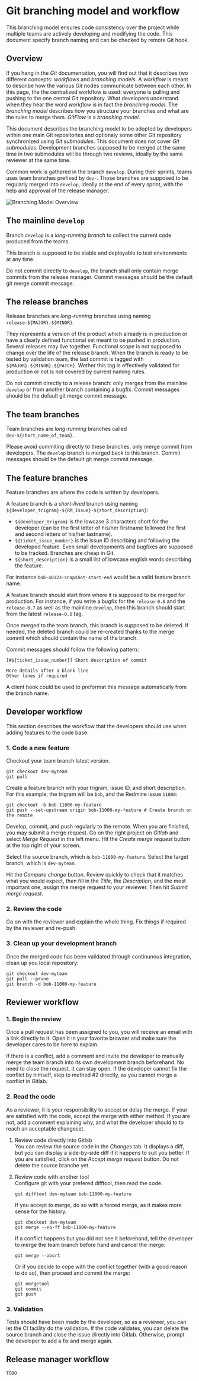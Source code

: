 Git branching model and workflow
================================

This branching model ensures code consistency over the project
while multiple teams are actively developing and modifying the code.
This document specify branch naming and can be checked by remote Git hook.

Overview
--------

If you hang in the *Git* documentation, you will find out that it describes two different concepts: *workflows* and *branching models*.
A *workflow* is meant to describe how the various *Git* nodes communicate between each other.
In this page, the the centralized workflow is used: everyone is pulling and pushing to the one central Git repository.
What developers understand when they hear the word *workflow* is in fact the *branching model*.
The *branching model* describes how you structure your branches and what are the rules to merge them.
*GitFlow* is a *branching model*.

This document describes the branching model to be adopted by developers within one main Git repositories and optionaly some other Git repository synchronized using *Git submodules*.
This document does not cover *Git submodules*.
Development branches supposed to be merged at the same time in two submodules will be through two reviews, ideally by the same reviewer at the same time.

Common work is gathered in the branch `develop`. During their sprints, teams uses team branches prefixed by `dev-`.
Those branches are supposed to be regularly merged into `develop`, ideally at the end of every sprint, with the help and approval of the release manager.

![Branching Model Overview](http://olibre.github.io/CppCoding/img/branching.svg)

The mainline `develop`
----------------------

Branch `develop` is a _long-running branch_ to collect the current code produced from the teams.

This branch is supposed to be stable and deployable to test environments at any time.

Do not commit directly to `develop`, the branch shall only contain merge commits from the release manager.
Commit messages should be the default git merge commit message.

The release branches
--------------------

Release branches are _long-running_ branches using naming `release-${MAJOR}.${MINOR}`.

They represents a version of the product which already is in production or have a clearly defined functional set meant to be pushed in production.
Several releases may live together. Functional scope is not supposed to change over the life of the release branch.
When the branch is ready to be tested by validation team, the last commit is tagged with `${MAJOR}.${MINOR}.${PATCH}`.
Wether this tag is effectively validated for production or not is not covered by current naming rules.

Do not commit directly to a release branch: only merges from the mainline `develop` or from another branch containing a bugfix.
Commit messages should be the default git merge commit message.

The team branches
-----------------

Team branches are _long-running_ branches called `dev-${short_name_of_team}`.

Please avoid commiting directly to these branches, only merge commit from developers.
The `develop` branch is merged back to this branch. 
Commit messages should be the default git merge commit message.

The feature branches
--------------------

Feature branches are where the code is written by developers.

A feature branch is a _short-lived_ branch using naming `${developer_trigram}-${RM_Issue}-${short_description}`:

* `${developer_trigram}` is the lowcase 3 characters short for the developer (can be the first letter of his/her firstname followed the first and second letters of his/her lastname).
* `${ticket_issue_number}` is the issue ID describing and following the developed feature. Even small developments and bugfixes are supposed to be tracked. Branches are cheap in Git.
* `${short_description}` is a small list of lowcase english words describing the feature.

For instance `bob-40123-snapshot-start-end` would be a valid feature branch name.

A feature branch should start from where it is supposed to be merged for production.
For instance, if you write a bugfix for the `release-0.6` and the `release-0.7` as well as the mainline `develop`,
then this branch should start from the latest `release-0.6` tag.

Once merged to the team branch, this branch is supposed to be deleted.
If needed, the deleted branch could be re-created thanks to the merge commit which should contain the name of the branch.

Commit messages should follow the following pattern:

    [#${ticket_issue_number}] Short description of commit
    
    More details after a blank line
    Other lines if required

A client hook could be used to preformat this message automatically from the branch name.

Developer workflow
------------------

This section describes the workflow that the developers should use when adding features to the code base.

### 1. Code a new feature

Checkout your team branch latest version.

```
git checkout dev-myteam
git pull
```

Create a feature branch with your trigram, issue ID, and short description.
For this example, the trigram will be `bob`, and the Redmine issue `11000`:

```
git checkout -b bob-11000-my-feature
git push --set-upstream origin bob-11000-my-feature # Create branch on the remote
```

Develop, commit, and push regularly to the remote. When you are finished, you may submit a merge request. Go on the right project on *Gitlab* and select _Merge Request_ in the left menu. Hit the _Create merge request_ button at the top right of your screen.

Select the source branch, which is `bob-11000-my-feature`. Select the target branch, which is `dev-myteam`.

Hit the _Compare change_ button. Review quickly to check that it matches what you would expect, then fill in the _Title_, the _Description_, and the most important one, assign the merge request to your reviewer. Then hit _Submit merge request_.

### 2. Review the code

Go on with the reviewer and explain the whole thing. Fix things if required by the reviewer and re-push.

### 3. Clean up your development branch

Once the merged code has been validated through continunous integration, clean up you local repository:

```
git checkout dev-myteam
git pull --prune
git branch -d bob-11000-my-feature
```

Reviewer workflow
-----------------

### 1. Begin the review

Once a pull request has been assigned to you, you will receive an email with a link directly to it. Open it in your favorite browser and make sure the developer cares to be here to explain.

If there is a conflict, add a comment and invite the developer to manually merge the team branch into its own development branch beforehand. No need to close the request, it can stay open. If the developer cannot fix the conflict by himself, step to method #2 directly, as you cannot merge a conflict in Gitlab.

### 2. Read the code

As a reviewer, it is your responsibility to accept or delay the merge. If your are satisfied with the code, accept the merge with either method. If you are not, add a comment explaining why, and what the developer should to to reach an acceptable changeset.

1. Review code directly into Gitlab  
   You can review the source code in the _Changes_ tab. It displays a diff, but you can display a side-by-side diff if it happens to suit you better. If you are satisfied, click on the *Accept merge request* button. Do not delete the source branche yet.
2. Review code with another tool  
   Configure git with your prefered difftool, then read the code.
    
    ```
    git difftool dev-myteam bob-11000-my-feature
    ```
    
    If you accept to merge, do so with a forced merge, as it makes more sense for the history.
    
    ```
    git checkout dev-myteam 
    git merge --no-ff bob-11000-my-feature
    ```
    
    If a conflict happens but you did not see it beforehand, tell the developer to merge the team branch before hand and cancel the merge:
    
    ```
    git merge --abort
    ```
    
    Or if you decide to cope with the conflict together (with a good reason to do so), then proceed and commit the merge:
    
    ```
    git mergetool
    git commit
    git push
    ```

### 3. Validation

Tests should have been made by the developer, so as a reviewer, you can let the CI facility do the validation. If the code validates, you can delete the source branch and close the issue directly into Gitlab. Otherwise, prompt the developer to add a fix and merge again.

Release manager workflow
------------------------

    TODO
